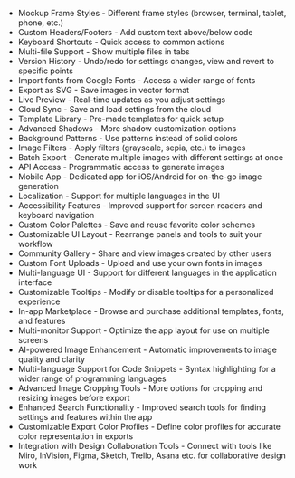 - Mockup Frame Styles - Different frame styles (browser, terminal, tablet, phone, etc.)
- Custom Headers/Footers - Add custom text above/below code
- Keyboard Shortcuts - Quick access to common actions
- Multi-file Support - Show multiple files in tabs
- Version History - Undo/redo for settings changes, view and revert to specific points
- Import fonts from Google Fonts - Access a wider range of fonts
- Export as SVG - Save images in vector format
- Live Preview - Real-time updates as you adjust settings
- Cloud Sync - Save and load settings from the cloud
- Template Library - Pre-made templates for quick setup
- Advanced Shadows - More shadow customization options
- Background Patterns - Use patterns instead of solid colors
- Image Filters - Apply filters (grayscale, sepia, etc.) to images
- Batch Export - Generate multiple images with different settings at once
- API Access - Programmatic access to generate images
- Mobile App - Dedicated app for iOS/Android for on-the-go image generation
- Localization - Support for multiple languages in the UI
- Accessibility Features - Improved support for screen readers and keyboard navigation
- Custom Color Palettes - Save and reuse favorite color schemes
- Customizable UI Layout - Rearrange panels and tools to suit your workflow
- Community Gallery - Share and view images created by other users
- Custom Font Uploads - Upload and use your own fonts in images
- Multi-language UI - Support for different languages in the application interface
- Customizable Tooltips - Modify or disable tooltips for a personalized experience
- In-app Marketplace - Browse and purchase additional templates, fonts, and features
- Multi-monitor Support - Optimize the app layout for use on multiple screens
- AI-powered Image Enhancement - Automatic improvements to image quality and clarity
- Multi-language Support for Code Snippets - Syntax highlighting for a wider range of programming languages
- Advanced Image Cropping Tools - More options for cropping and resizing images before export
- Enhanced Search Functionality - Improved search tools for finding settings and features within the app
- Customizable Export Color Profiles - Define color profiles for accurate color representation in exports
- Integration with Design Collaboration Tools - Connect with tools like Miro, InVision, Figma, Sketch, Trello, Asana etc. for collaborative design work
